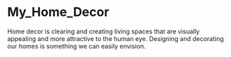 # My_Home_Decor
 Home decor is clearing and creating living spaces that are visually appealing and more attractive to the human eye. Designing and decorating our homes is something we can easily envision.
